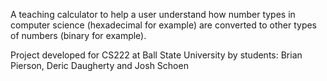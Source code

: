 A teaching calculator to help a user understand how number types in computer science (hexadecimal for example)
are converted to other types of numbers (binary for example).

Project developed for CS222 at Ball State University by students:
Brian Pierson, Deric Daugherty and Josh Schoen
